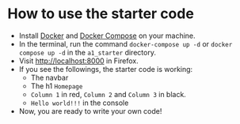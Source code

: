 # How to use the starter code

- Install [Docker](https://www.docker.com/products/docker-desktop) and [Docker Compose](https://docs.docker.com/compose/install/) on your machine.
- In the terminal, run the command `docker-compose up -d` or `docker compose up -d` in the `a1_starter` directory.
- Visit [http://localhost:8000](http://localhost:8000) in Firefox.
- If you see the followings, the starter code is working:
	- The navbar
	- The h1 `Homepage`
	- `Column 1` in red, `Column 2` and `Column 3` in black.
	- `Hello world!!!` in the console
- Now, you are ready to write your own code!
